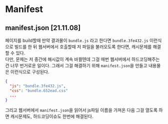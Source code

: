 # Manifest
## manifest.json [21.11.08]
페이지를 build할때 만약 결과물이 `bundle.js` 라고 한다면 `bundle.3fe432.js` 이런식으로 빌드를 한 뒤 웹서버에서 호출할때 저 파일을 불러오도록 한다면, 캐시문제를 해결할 수 있다.   
다만, 문제는 저 중간에 해시값이 계속 바뀔텐데 그걸 매번 웹서버에서 하드코딩해주는건 너무 번거로운 일이다. 그래서 그걸 해결하기 위해 `manifest.json`을 만들고 내용물은 이런식으로 구성된다.
```json
{
  "js": "bundle.3fe432.js",
  "css": "bundle.652ead.css"
  ...
}
```
그리고 웹서버에서 `manifest.json`을 읽어서 js파일 이름을 가져온 다음 그걸 열도록 하면 캐시문제도, 하드코딩이슈도 한번에 해결된다. 